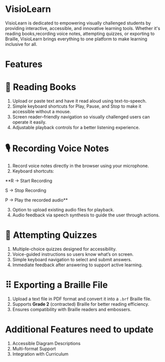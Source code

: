 # VisioLearn
VisioLearn is dedicated to empowering visually challenged students by providing interactive, accessible, and innovative learning tools. Whether it's reading books,recording voice notes, attempting quizzes, or exporting to Braille, VisioLearn brings everything to one platform to make learning inclusive for all.

# Features

# 📖 Reading Books
1. Upload or paste text and have it read aloud using text-to-speech.
2. Simple keyboard shortcuts for Play, Pause, and Stop to make it accessible without a mouse.
3. Screen reader–friendly navigation so visually challenged users can operate it easily.
4. Adjustable playback controls for a better listening experience.

# 🎙️ Recording Voice Notes
1. Record voice notes directly in the browser using your microphone.
2. Keyboard shortcuts:
   
**R → Start Recording

S → Stop Recording

P → Play the recorded audio**

3. Option to upload existing audio files for playback.
4. Audio feedback via speech synthesis to guide the user through actions.

# 📝 Attempting Quizzes
1. Multiple-choice quizzes designed for accessibility.
2. Voice-guided instructions so users know what’s on screen.
3. Simple keyboard navigation to select and submit answers.
4. Immediate feedback after answering to support active learning.

# ⠿ Exporting a Braille File
1. Upload a text file in PDF format and convert it into a `.brf` Braille file.
2. Supports **Grade 2** (contracted) Braille for better reading efficiency.
3. Ensures compatibility with Braille readers and embossers.

# Additional Features need to update
1. Accessible Diagram Descriptions
2. Multi-format Support
3. Integration with Curriculum 
